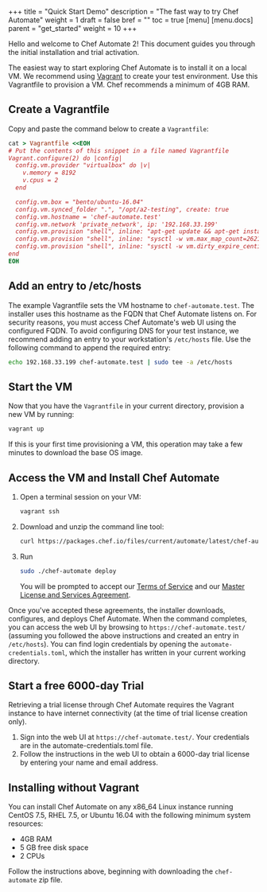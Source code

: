 +++
title = "Quick Start Demo"
description = "The fast way to try Chef Automate"
weight = 1
draft = false
bref = ""
toc = true
[menu]
  [menu.docs]
    parent = "get_started"
    weight = 10
+++

Hello and welcome to Chef Automate 2! This document guides you through the initial installation and trial activation.

The easiest way to start exploring Chef Automate is to install it on a local VM.
We recommend using [Vagrant][] to create your test environment.
Use this Vagrantfile to provision a VM. Chef recommends a minimum of 4GB RAM.

## Create a Vagrantfile

Copy and paste the command below to create a `Vagrantfile`:

```ruby
cat > Vagrantfile <<EOH
# Put the contents of this snippet in a file named Vagrantfile
Vagrant.configure(2) do |config|
  config.vm.provider "virtualbox" do |v|
    v.memory = 8192
    v.cpus = 2
  end

  config.vm.box = "bento/ubuntu-16.04"
  config.vm.synced_folder ".", "/opt/a2-testing", create: true
  config.vm.hostname = 'chef-automate.test'
  config.vm.network 'private_network', ip: '192.168.33.199'
  config.vm.provision "shell", inline: "apt-get update && apt-get install -y unzip"
  config.vm.provision "shell", inline: "sysctl -w vm.max_map_count=262144"
  config.vm.provision "shell", inline: "sysctl -w vm.dirty_expire_centisecs=20000"
end
EOH
```

## Add an entry to /etc/hosts

The example Vagrantfile sets the VM hostname to `chef-automate.test`. The installer uses this hostname as the FQDN that Chef Automate listens on.
For security reasons, you must access Chef Automate's web UI using the configured FQDN.
To avoid configuring DNS for your test instance, we recommend adding an entry to your workstation's `/etc/hosts` file.
Use the following command to append the required entry:

```bash
echo 192.168.33.199 chef-automate.test | sudo tee -a /etc/hosts
```

[Vagrant]: https://www.vagrantup.com/downloads.html

## Start the VM

Now that you have the `Vagrantfile` in your current directory, provision a new VM by running:

```bash
vagrant up
```

If this is your first time provisioning a VM, this operation may take a few
minutes to download the base OS image.

## Access the VM and Install Chef Automate

1. Open a terminal session on your VM:

     ```bash
     vagrant ssh
     ```

1. Download and unzip the command line tool:

     ```bash
     curl https://packages.chef.io/files/current/automate/latest/chef-automate_linux_amd64.zip | gunzip - > chef-automate && chmod +x chef-automate
     ```

1. Run

     ```bash
     sudo ./chef-automate deploy
     ```

    You will be prompted to accept our [Terms of Service][] and our [Master License and Services Agreement][].

Once you've accepted these agreements, the installer downloads, configures, and deploys Chef Automate.
When the command completes, you can access the web UI by browsing to `https://chef-automate.test/` (assuming you followed the above instructions and created an entry in `/etc/hosts`).
You can find login credentials by opening the `automate-credentials.toml`, which the installer has written in your current working directory.

   [Terms of Service]: https://www.chef.io/terms-of-service
   [Master License and Services Agreement]: https://www.chef.io/online-master-agreement

## Start a free 6000-day Trial

Retrieving a trial license through Chef Automate requires the Vagrant instance to have internet connectivity (at the time of trial license creation only).

1. Sign into the web UI at `https://chef-automate.test/`. Your credentials are in the automate-credentials.toml file.
1. Follow the instructions in the web UI to obtain a 6000-day trial license by entering your name and email address.

## Installing without Vagrant

You can install Chef Automate on any x86_64 Linux instance running CentOS 7.5,
RHEL 7.5, or Ubuntu 16.04 with the following minimum system resources:

* 4GB RAM
* 5 GB free disk space
* 2 CPUs

Follow the instructions above, beginning with downloading the `chef-automate` zip file.
